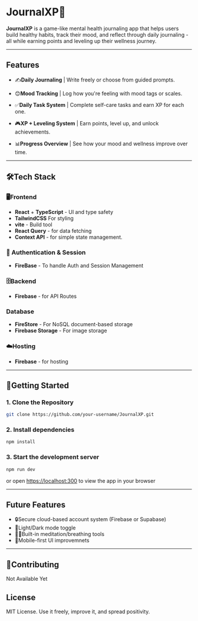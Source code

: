 # JournalXP🧠

**JournalXP** is a game-like mental health journaling app that helps users build healthy habits, track their mood, and reflect through daily journaling - all while earning points and leveling up their wellness journey.

---

## Features

- ✍️**Daily Journaling** | Write freely or choose from guided prompts.

- 😊**Mood Tracking** | Log how you're feeling with mood tags or scales.

- ✅**Daily Task System** | Complete self-care tasks and earn XP for each one.

- 🎮**XP + Leveling System** | Earn points, level up, and unlock achievements.

- 📊**Progress Overview** | See how your mood and wellness improve over time.

---

## 🛠️Tech Stack

### 🖥️Frontend

- **React** + **TypeScript** - UI and type safety
- **TailwindCSS** For styling
- **vite** - Build tool
- **React Query** - for data fetching
- **Context API** - for simple state management.

### 🔐 Authentication & Session

- **FireBase** - To handle Auth and Session Management

### 🗄️Backend

- **Firebase** - for API Routes

### Database

- **FireStore** - For NoSQL document-based storage
- **Firebase Storage** - For image storage


### ☁️Hosting

- **Firebase** - for hosting

---

## 🚀Getting Started

### 1. Clone the Repository

```bash
git clone https://github.com/your-username/JournalXP.git
```

### 2. Install dependencies

```bash
npm install
```

### 3. Start the development server

```bash
npm run dev
```

or open <https://localhost:300> to view the app in your browser

---

## Future Features

- 🔒Secure cloud-based account system (Firebase or Supabase)
- 🌙Light/Dark mode toggle
- 🧘‍♀️Built-in meditation/breathing tools
- 📱Mobile-first UI improvemnets

---

## 🙌Contributing

Not Available Yet

## License

MIT License. Use it freely, improve it, and spread positivity.
